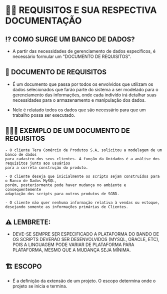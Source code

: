 # 🗿🤏 REQUISITOS E SUA RESPECTIVA DOCUMENTAÇÃO

## ⁉ **COMO SURGE UM BANCO DE DADOS?**

- A partir das necessidades de gerenciamento de dados específicos, é necessário formular um "DOCUMENTO DE REQUISITOS".

## 📝 **DOCUMENTO DE REQUISITOS**

- É um documento que passa por todos os envolvidos que utilizam os dados selecionados que farão parte do sistema a ser modelado para o gerenciamento das informações, onde cada indivído irá detalhar suas necessidades para o armazenamento e manipulação dos dados.

- Nele é relatado todos os dados que são necessário para que um trabalho possa ser executado.

## 📝👩‍🏫 **EXEMPLO DE UM DOCUMENTO DE REQUISITOS**

```
- O cliente Tera Comércio de Produtos S.A, solicitou a modelagem de um banco de dados
para cadastro dos seus clientes. A função da Unidados é a análise dos requisitos junto aos usuários
para a correta construção do produto. 
		
- O cliente deseja que inicialmente os scripts sejam construídos para o Banco de Dados MySQL, 
porém, posteriormente pode haver mudança no ambiente e consequentemente
adaptação dos scripts para outros produtos de SGBD.
		
- O cliente não quer nenhuma informação relativa à vendas ou estoque,
desejando somente as informações primárias de Clientes.
``` 

## ⚠ **LEMBRETE**:

- DEVE-SE SEMPRE SER ESPECIFICADO A PLATAFORMA DO BANDO DE OS SCRIPTS DEVERÃO SER DESENVOLVIDOS (MYSQL, ORACLE, ETC), POIS A LINGUAGEM PODE VARIAR DE PLATAFORMA PARA PLATAFORMA, MESMO QUE A MUDANÇA SEJA MÍNIMA.

## 🏗 **ESCOPO**

- É a definição da extensão de um projeto. O escopo determina onde o projeto se inicia e termina.

